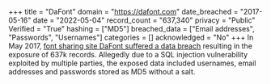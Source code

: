 +++
title = "DaFont"
domain = "https://dafont.com"
date_breached = "2017-05-16"
date = "2022-05-04"
record_count = "637,340"
privacy = "Public"
Verified = "True"
hashing = ["MD5"]
breached_data = ["Email addresses", "Passwords", "Usernames"]
categories = []
acknowledged = "No"
+++
In May 2017, <a href="http://www.zdnet.com/article/font-sharing-site-dafont-hacked-thousands-of-accounts-stolen/" target="_blank" rel="noopener">font sharing site DaFont suffered a data breach</a> resulting in the exposure of 637k records. Allegedly due to a SQL injection vulnerability exploited by multiple parties, the exposed data included usernames, email addresses and passwords stored as MD5 without a salt.
